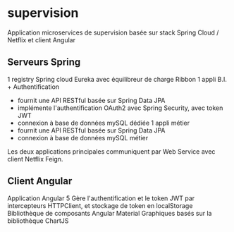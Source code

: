 # supervision

Application microservices de supervision basée sur stack Spring Cloud / Netflix et client Angular

## Serveurs Spring

1 registry Spring cloud Eureka avec équilibreur de charge Ribbon
1 appli B.I. + Authentification
- fournit une API RESTful basée sur Spring Data JPA
- implémente l'authentification OAuth2 avec Spring Security, avec token JWT
- connexion à base de données mySQL dédiée
1 appli métier
- fournit une API RESTful basée sur Spring Data JPA
- connexion à base de données mySQL métier

Les deux applications principales communiquent par Web Service avec client Netflix Feign.

## Client Angular

Application Angular 5
Gère l'authentification et le token JWT par intercepteurs HTTPClient, et stockage de token en localStorage
Bibliothèque de composants Angular Material
Graphiques basés sur la bibliothèque ChartJS
